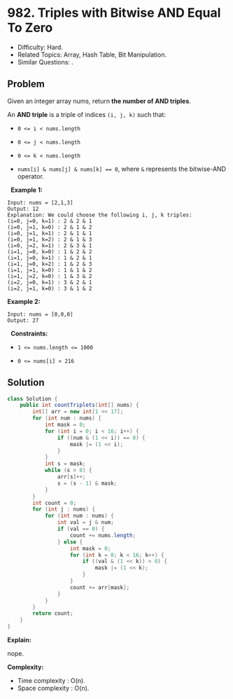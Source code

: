 # 982. Triples with Bitwise AND Equal To Zero

- Difficulty: Hard.
- Related Topics: Array, Hash Table, Bit Manipulation.
- Similar Questions: .

## Problem

Given an integer array nums, return **the number of **AND triples****.

An **AND triple** is a triple of indices ```(i, j, k)``` such that:


	
- ```0 <= i < nums.length```
	
- ```0 <= j < nums.length```
	
- ```0 <= k < nums.length```
	
- ```nums[i] & nums[j] & nums[k] == 0```, where ```&``` represents the bitwise-AND operator.


 
**Example 1:**

```
Input: nums = [2,1,3]
Output: 12
Explanation: We could choose the following i, j, k triples:
(i=0, j=0, k=1) : 2 & 2 & 1
(i=0, j=1, k=0) : 2 & 1 & 2
(i=0, j=1, k=1) : 2 & 1 & 1
(i=0, j=1, k=2) : 2 & 1 & 3
(i=0, j=2, k=1) : 2 & 3 & 1
(i=1, j=0, k=0) : 1 & 2 & 2
(i=1, j=0, k=1) : 1 & 2 & 1
(i=1, j=0, k=2) : 1 & 2 & 3
(i=1, j=1, k=0) : 1 & 1 & 2
(i=1, j=2, k=0) : 1 & 3 & 2
(i=2, j=0, k=1) : 3 & 2 & 1
(i=2, j=1, k=0) : 3 & 1 & 2
```

**Example 2:**

```
Input: nums = [0,0,0]
Output: 27
```

 
**Constraints:**


	
- ```1 <= nums.length <= 1000```
	
- ```0 <= nums[i] < 216```



## Solution

```java
class Solution {
    public int countTriplets(int[] nums) {
        int[] arr = new int[1 << 17];
        for (int num : nums) {
            int mask = 0;
            for (int i = 0; i < 16; i++) {
                if ((num & (1 << i)) == 0) {
                    mask |= (1 << i);
                }
            }
            int s = mask;
            while (s > 0) {
                arr[s]++;
                s = (s - 1) & mask;
            }
        }
        int count = 0;
        for (int j : nums) {
            for (int num : nums) {
                int val = j & num;
                if (val == 0) {
                    count += nums.length;
                } else {
                    int mask = 0;
                    for (int k = 0; k < 16; k++) {
                        if ((val & (1 << k)) > 0) {
                            mask |= (1 << k);
                        }
                    }
                    count += arr[mask];
                }
            }
        }
        return count;
    }
}
```

**Explain:**

nope.

**Complexity:**

* Time complexity : O(n).
* Space complexity : O(n).
